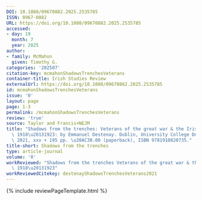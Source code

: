 ```yaml
---
DOI: 10.1080/09670882.2025.2535785
ISSN: 0967-0882
URL: https://doi.org/10.1080/09670882.2025.2535785
accessed:
- day: 19
  month: 7
  year: 2025
author:
- family: McMahon
  given: Timothy G.
categories: '202507'
citation-key: mcmahonShadowsTrenchesVeterans
container-title: Irish Studies Review
externalUrl: https://doi.org/10.1080/09670882.2025.2535785
id: mcmahonShadowsTrenchesVeterans
issue: '0'
layout: page
page: 1-3
permalink: /mcmahonShadowsTrenchesVeterans
review: 'true'
source: Taylor and Francis+NEJM
title: "Shadows from the trenches: Veterans of the great war & the Irish revolution,\
  \ 1918\u20131923: by Emmanuel Destenay. Dublin, University College Dublin Press,\
  \ 2021, xxv + 195 pp. \u20AC30.00 (paperback), ISBN 9781910820735."
title-short: Shadows from the trenches
type: article-journal
volume: '0'
workReviewed: "Shadows from the trenches Veterans of the great war & the Irish revolution,\
  \ 1918\u20131923"
workReviewedCitekey: destenayShadowsTrenchesVeterans2021
---
```

{% include reviewPageTemplate.html %}
